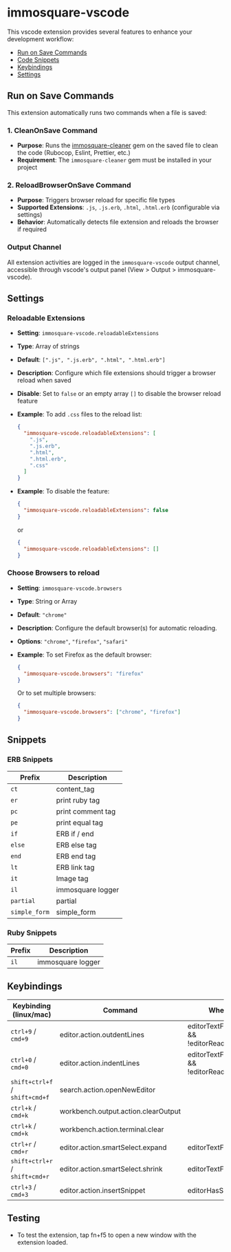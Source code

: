 # immosquare-vscode

This vscode extension provides several features to enhance your development workflow:

- [Run on Save Commands](#run-on-save-commands)
- [Code Snippets](#snippets)
- [Keybindings](#keybindings)
- [Settings](#settings)


## Run on Save Commands

This extension automatically runs two commands when a file is saved:

### 1. CleanOnSave Command
- **Purpose**: Runs the [immosquare-cleaner](https://github.com/immosquare/immosquare-cleaner) gem on the saved file to clean the code (Rubocop, Eslint, Prettier, etc.)
- **Requirement**: The `immosquare-cleaner` gem must be installed in your project

### 2. ReloadBrowserOnSave Command
- **Purpose**: Triggers browser reload for specific file types
- **Supported Extensions**: `.js`, `.js.erb`, `.html`, `.html.erb` (configurable via settings)
- **Behavior**: Automatically detects file extension and reloads the browser if required

### Output Channel
All extension activities are logged in the `immosquare-vscode` output channel, accessible through vscode's output panel (View > Output > immosquare-vscode).

## Settings

### Reloadable Extensions
- **Setting**: `immosquare-vscode.reloadableExtensions`
- **Type**: Array of strings
- **Default**: `[".js", ".js.erb", ".html", ".html.erb"]`
- **Description**: Configure which file extensions should trigger a browser reload when saved
- **Disable**: Set to `false` or an empty array `[]` to disable the browser reload feature
- **Example**: To add `.css` files to the reload list:

  ```json
  {
    "immosquare-vscode.reloadableExtensions": [
      ".js",
      ".js.erb",
      ".html",
      ".html.erb",
      ".css"
    ]
  }
  ```

- **Example**: To disable the feature:

  ```json
  {
    "immosquare-vscode.reloadableExtensions": false
  }
  ```

  or

  ```json
  {
    "immosquare-vscode.reloadableExtensions": []
  }
  ```


### Choose Browsers to reload
- **Setting**: `immosquare-vscode.browsers`
- **Type**: String or Array
- **Default**: `"chrome"`
- **Description**: Configure the default browser(s) for automatic reloading.
- **Options**: `"chrome"`, `"firefox"`, `"safari"`
- **Example**: To set Firefox as the default browser:

  ```json
  {
    "immosquare-vscode.browsers": "firefox"
  }
  ```

  Or to set multiple browsers:

  ```json
  {
    "immosquare-vscode.browsers": ["chrome", "firefox"]
  }
  ```

## Snippets

### ERB Snippets

| Prefix        | Description            |
| ------------- | ---------------------- |
| `ct`          | content_tag            |
| `er`          | print ruby tag         |
| `pc`          | print comment tag      |
| `pe`          | print equal tag        |
| `if`          | ERB if / end           |
| `else`        | ERB else tag           |
| `end`         | ERB end tag            |
| `lt`          | ERB link tag           |
| `it`          | Image tag              |
| `il`          | immosquare logger      |
| `partial`     | partial                |
| `simple_form` | simple_form            |


### Ruby Snippets

| Prefix   | Description            |
| -------- | ---------------------- |
| `il`     | immosquare logger      |

## Keybindings

| Keybinding (linux/mac)         | Command                                  | When                                  |
| ------------------------------ | ---------------------------------------- | ------------------------------------- |
| `ctrl+9` / `cmd+9`             | editor.action.outdentLines               | editorTextFocus && !editorReadonly    |
| `ctrl+0` / `cmd+0`             | editor.action.indentLines                | editorTextFocus && !editorReadonly    |
| `shift+ctrl+f` / `shift+cmd+f` | search.action.openNewEditor              |                                       |
| `ctrl+k` / `cmd+k`             | workbench.output.action.clearOutput      |                                       |
| `ctrl+k` / `cmd+k`             | workbench.action.terminal.clear          |                                       |
| `ctrl+r` / `cmd+r`             | editor.action.smartSelect.expand         | editorTextFocus                       |
| `shift+ctrl+r` / `shift+cmd+r` | editor.action.smartSelect.shrink         | editorTextFocus                       |
| `ctrl+3` / `cmd+3`             | editor.action.insertSnippet              | editorHasSelection                    |



## Testing
- To test the extension, tap fn+f5 to open a new window with the extension loaded.
